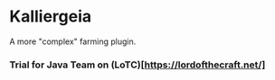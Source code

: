# Kalliergeia

A more "complex" farming plugin.

  ### Trial for Java Team on (LoTC)[https://lordofthecraft.net/]
